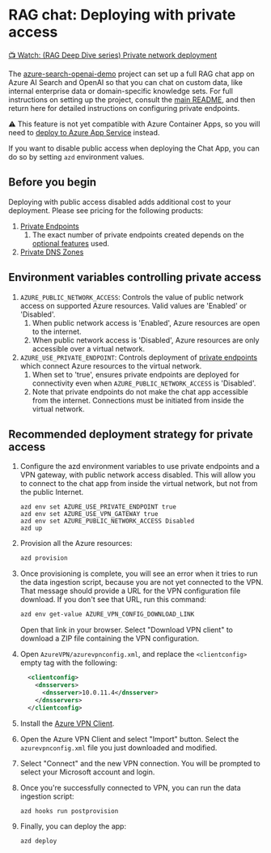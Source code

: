 <!--
---
name: RAG chat with private endpoints
description: Configure access to a chat app so that it's only accessible from private endpoints.
languages:
- python
- typescript
- bicep
- azdeveloper
products:
- azure-openai
- azure-cognitive-search
- azure-app-service
- azure
page_type: sample
urlFragment: azure-search-openai-demo-private-access
---
-->

# RAG chat: Deploying with private access

[📺 Watch: (RAG Deep Dive series) Private network deployment](https://www.youtube.com/watch?v=08wtL1eB15g)

The [azure-search-openai-demo](/) project can set up a full RAG chat app on Azure AI Search and OpenAI so that you can chat on custom data, like internal enterprise data or domain-specific knowledge sets. For full instructions on setting up the project, consult the [main README](/README.md), and then return here for detailed instructions on configuring private endpoints.

⚠️ This feature is not yet compatible with Azure Container Apps, so you will need to [deploy to Azure App Service](./azure_app_service.md) instead.

If you want to disable public access when deploying the Chat App, you can do so by setting `azd` environment values.

## Before you begin

Deploying with public access disabled adds additional cost to your deployment. Please see pricing for the following products:

1. [Private Endpoints](https://azure.microsoft.com/pricing/details/private-link/)
    1. The exact number of private endpoints created depends on the [optional features](./deploy_features.md) used.
1. [Private DNS Zones](https://azure.microsoft.com/pricing/details/dns/)

## Environment variables controlling private access

1. `AZURE_PUBLIC_NETWORK_ACCESS`: Controls the value of public network access on supported Azure resources. Valid values are 'Enabled' or 'Disabled'.
    1. When public network access is 'Enabled', Azure resources are open to the internet.
    1. When public network access is 'Disabled', Azure resources are only accessible over a virtual network.
1. `AZURE_USE_PRIVATE_ENDPOINT`: Controls deployment of [private endpoints](https://learn.microsoft.com/azure/private-link/private-endpoint-overview) which connect Azure resources to the virtual network.
    1. When set to 'true', ensures private endpoints are deployed for connectivity even when `AZURE_PUBLIC_NETWORK_ACCESS` is 'Disabled'.
    1. Note that private endpoints do not make the chat app accessible from the internet. Connections must be initiated from inside the virtual network.

## Recommended deployment strategy for private access

1. Configure the azd environment variables to use private endpoints and a VPN gateway, with public network access disabled. This will allow you to connect to the chat app from inside the virtual network, but not from the public Internet.

    ```shell
    azd env set AZURE_USE_PRIVATE_ENDPOINT true
    azd env set AZURE_USE_VPN_GATEWAY true
    azd env set AZURE_PUBLIC_NETWORK_ACCESS Disabled
    azd up
    ```

2. Provision all the Azure resources:

    ```bash
    azd provision
    ```

3. Once provisioning is complete, you will see an error when it tries to run the data ingestion script, because you are not yet connected to the VPN. That message should provide a URL for the VPN configuration file download. If you don't see that URL, run this command:

    ```bash
    azd env get-value AZURE_VPN_CONFIG_DOWNLOAD_LINK
    ```

    Open that link in your browser. Select "Download VPN client" to download a ZIP file containing the VPN configuration.

4. Open `AzureVPN/azurevpnconfig.xml`, and replace the `<clientconfig>` empty tag with the following:

    ```xml
      <clientconfig>
        <dnsservers>
          <dnsserver>10.0.11.4</dnsserver>
        </dnsservers>
      </clientconfig>
    ```

5. Install the [Azure VPN Client](https://learn.microsoft.com/azure/vpn-gateway/azure-vpn-client-versions).

6. Open the Azure VPN Client and select "Import" button. Select the `azurevpnconfig.xml` file you just downloaded and modified.

7. Select "Connect" and the new VPN connection. You will be prompted to select your Microsoft account and login.

8. Once you're successfully connected to VPN, you can run the data ingestion script:

    ```bash
    azd hooks run postprovision
    ```

9. Finally, you can deploy the app:

    ```bash
    azd deploy
    ```
